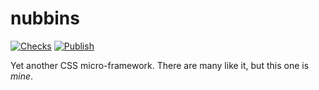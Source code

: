 # nubbins

[![Checks](https://github.com/haliphax/nubbins/actions/workflows/checks.yml/badge.svg)](https://github.com/haliphax/nubbins/actions/workflows/checks.yml)
[![Publish](https://github.com/haliphax/nubbins/actions/workflows/publish-site.yml/badge.svg)](https://github.com/haliphax/nubbins/actions/workflows/publish-site.yml)

Yet another CSS micro-framework. There are many like it, but this one is _mine_.
